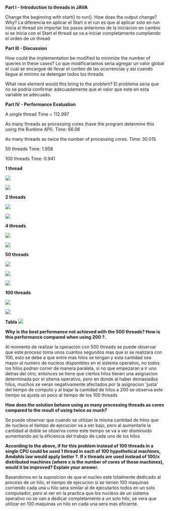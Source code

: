 **Part I - Introduction to threads in JAVA**

Change the beginning with start() to run(). How does the output change? Why?
La diferencia en aplicar el Start o el run es que al aplicar solo en run inicia el thread sin importar los pasos anteriores de la iniciacion
en cambio si se inicia con el Start el thread se va a iniciar completamente cumpliendo el orden de un thread

**Part III - Discussion**

How could the implementation be modified to minimize the number of queries in these cases?
Lo que modificariamos seria agregar un valor global el cual se encargue de llevar el conteo de las ocurrencias y asi cuando llegue al minimo se detengan todos los threads

What new element would this bring to the problem?
El problema seria que no se podria confirmar adecuadamente que el valor que este en esta variable se adecuado.


**Part IV - Performance Evaluation** 

A single thread Time = 112.997

As many threads as processing cores (have the program determine this using the Runtime API). Time: 66.06

As many threads as twice the number of processing cores. Time: 30.015

50 threads Time: 1.958

100 threads Time: 0.941


**1 thread**

![](Images/Imagen1.png)

![](Images/imagen2.png)


**2 threads**

![](Images/imagen3.png)

![](Images/imagen4.png)


**4 threads** 

![](Images/imagen5.png)

![](Images/imagen6.png)


**50 threads** 

![](Images/imagen7.png)

![](Images/imagen8.png)

![](Images/imagen9.png)


**100 threads**

![](Images/imagen10.png)

![](Images/imagen11.png)


**Tabla**
![](Images/imagen12.png)


**Why is the best performance not achieved with the 500 threads? How is this performance compared when using 200 ?.**

Al momento de realizar la operacion con 500 threads se puede observar que este proceso toma unos cuantos segundos mas que si se realizara con 100, esto se debe a que entre mas hilos se tengan y esta cantidad sea mayor al numero de nucleos disponibles en el sistema operativo, no todos los hilos podran correr de manera paralela, si no que empezaran a ir uno detras del otro, entonces se tiene que ciertos hilos tienen una asignacion determinada por el sitema operativo, pero en donde al haber demasiados hilos, muchos se veran negativamente afectados por la asignacion 'justa' del tiempo de computo y al bajar la cantidad de hilos a 200 se observa este tiempo se ajusta un poco al tiempo de los 100 threads


**How does the solution behave using as many processing threads as cores compared to the result of using twice as much?**

Se puede observar que cuando se utilizan la misma cantidad de hilos que de nucleos el tiempo de ejecucion va a ser bajo, pero al aumentarle la cantidad al doble se observa como este tiempo se va a ver disminuido aumentando asi la eficiencia del trabajo de cada uno de los hilos

**According to the above, if for this problem instead of 100 threads in a single CPU could be used 1 thread in each of 100 hypothetical machines, Amdahls law would apply better ?. If x threads are used instead of 100/x distributed machines (where x is the number of cores of these machines), would it be improved? Explain your answer.**

Basandonos en la suposicion de que el nucleo este totalmente dedicado al proceso de un hilo, el tiempo de ejecucion si se tienen 100 maquinas corriendo cada una u hilo sera similar al de ejecutarlos todos en un solo computador, pero al ver en la practica que los nucleos de un sistema operativo no se van a dedicar completamente a un solo hilo, se vera que utilizar en 100 maquinas un hilo en cada una sera mas eficiente.

